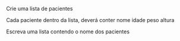 
  Crie uma lista de pacientes

  Cada paciente dentro da lista, deverá conter
    nome
    idade
    peso
    altura

  Escreva uma lista contendo o nome dos pacientes

